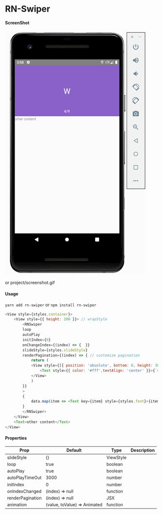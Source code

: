 # RN-Swiper

#### ScreenShot
![image](https://github.com/CQKM/RN-Swiper/blob/master/screenshot.gif)

or
project/screenshot.gif


#### Usage

`yarn add rn-swiper` or `npm install rn-swiper`

```javascript
<View style={styles.container}>
    <View style={{ height: 200 }}> // wrapStyle
        <RNSwiper
        loop
        autoPlay
        initIndex={0}
        onChangeIndex={(index) => {  }}
        slideStyle={styles.slideStyle}
        renderPagination={(index) => { // customize pagination
            return (
            <View style={[{ position: 'absolute', bottom: 0, height: 30, width, left: 0,zIndex: 1 }]}>
                <Text style={{ color: '#fff',textAlign: 'center' }}>{`${index + 1}/${data.length}`}</Text>
            </View>
            )
        }}
        >
        {
            data.map(item => <Text key={item} style={styles.font}>{item}</Text>)
        }
        </RNSwiper>
    </View>
    <Text>other content</Text>
</View>
```
#### Properties

Prop | Default | Type | Description
-|-|-|-
slideStyle | {} | ViewStyle | 
loop | true | boolean | 
autoPlay | true | boolean |
autoPlayTimeOut | 3000 | number |
initIndex | 0 | number |
onIndexChanged | (index) => null | function |
renderPagination | (index) => null | JSX |
animation | (value, toValue) => Animated  | function |
